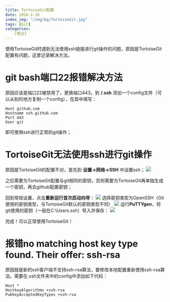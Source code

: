 ```yaml
---
title: TortoiseGit配置
date: 2024-1-18
index_img: "/img/bg/TortoiseGit.jpg"
tags: [Git]
categories: 
   -[笔记]
---
```

使用TortoiseGit时遇到无法使用ssh链接进行git操作的问题，原因是TortoiseGit配置有问题，这里记录解决方法。
<!-- more -->

# git bash端口22报错解决方法

原因应该是端口22被禁用了，更换端口443，到 **/.ssh** 添加一个config文件（可以从别的地方复制一个config），在其中填写：
```
Host github.com
Hostname ssh.github.com
Port 443
User git
``` 
即可使用ssh进行正常的git操作；

# TortoiseGit无法使用ssh进行git操作

原因是TortoiseGit的配置不对，首先到 **设置->网络->SSH** 中设置ssh；
![](/article_img/2024-01-18-14-02-32.png)

之后需要为TortoiseGit配置与git相同的密钥，否则需要为TortoiseGit再单独生成一个密钥，再去github配置密钥；

回到常规设置，点击**重新运行首次启动向导**：
![](/article_img/2024-01-18-14-04-38.png)
选择密钥类型为OpenSSH（Git使用的密钥类型，与TortoiseGit默认的密钥类型不同）
![](/article_img/2024-01-18-14-04-59.png)
运行**PuTTYgen**，将git使用的密钥（一般在C:\Users\.ssh）导入并保存：
![](/article_img/2024-01-18-14-08-11.png)

完成！可以正常使用TortoiseGit！

# 报错no matching host key type found. Their offer: ssh-rsa

原因就是新的ssh客户端不支持ssh-rsa算法，要修改本地配置重新使用ssh-rsa算法。需要在.ssh文件夹中的config中添加如下代码：
```
Host *
HostkeyAlgorithms +ssh-rsa
PubkeyAcceptedKeyTypes +ssh-rsa
```